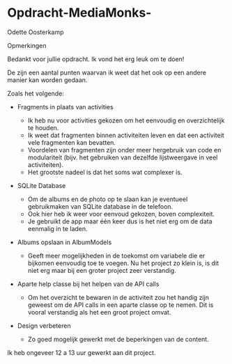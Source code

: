 # Opdracht-MediaMonks-

Odette Oosterkamp

Opmerkingen 

Bedankt voor jullie opdracht. Ik vond het erg leuk om te doen!

De zijn een aantal punten waarvan ik weet dat het ook op een andere manier kan worden gedaan.

Zoals het volgende:

- Fragments in plaats van activities
  - Ik heb nu voor activities gekozen om het eenvoudig en overzichtelijk te houden.
  - Ik weet dat fragmenten binnen activiteiten leven en dat een activiteit vele fragmenten kan bevatten. 
  - Voordelen van fragmenten zijn onder meer hergebruik van code en modulariteit (bijv. het gebruiken van dezelfde lijstweergave in veel
    activiteiten). 
  - Het grootste nadeel is dat het soms wat complexer is. 

- SQLite Database
  - Om de albums en de photo op te slaan kan je eventueel gebruikmaken van SQLite database in de telefoon. 
  - Ook hier heb ik weer voor eenvoud gekozen, boven complexiteit.
  - Je gebruikt de app maar één keer dus is het niet erg om de data eenmalig in te laden.

- Albums opslaan in AlbumModels
  - Geeft meer mogelijkheden in de toekomst om variabele  die er bijkomen eenvoudig toe te voegen. Nu het project zo klein is, is dit niet erg maar bij een groter project zeer verstandig.

- Aparte help classe bij het helpen van de API calls
  - Om het overzicht te bewaren in de activiteit zou het handig zijn geweest om de API calls in een aparte classe op te nemen. Dit is vooral verstandig als het een groot project omvat.

- Design verbeteren
  - Zo goed mogelijk gewerkt met de beperkingen van de content.

 
 Ik heb ongeveer 12 a 13 uur gewerkt aan dit project. 

